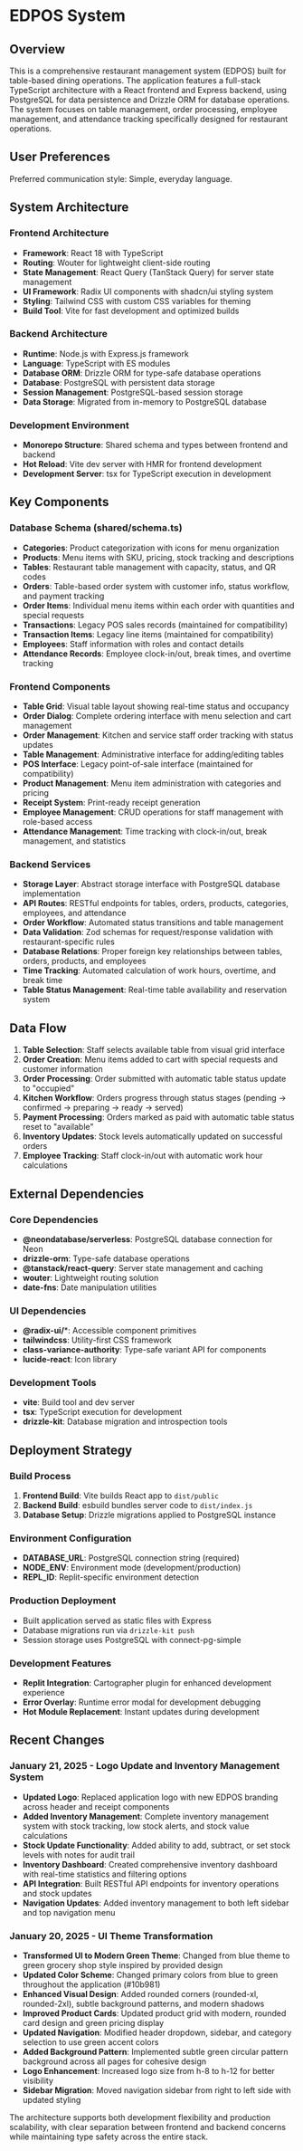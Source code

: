 # EDPOS System

## Overview

This is a comprehensive restaurant management system (EDPOS) built for table-based dining operations. The application features a full-stack TypeScript architecture with a React frontend and Express backend, using PostgreSQL for data persistence and Drizzle ORM for database operations. The system focuses on table management, order processing, employee management, and attendance tracking specifically designed for restaurant operations.

## User Preferences

Preferred communication style: Simple, everyday language.

## System Architecture

### Frontend Architecture
- **Framework**: React 18 with TypeScript
- **Routing**: Wouter for lightweight client-side routing
- **State Management**: React Query (TanStack Query) for server state management
- **UI Framework**: Radix UI components with shadcn/ui styling system
- **Styling**: Tailwind CSS with custom CSS variables for theming
- **Build Tool**: Vite for fast development and optimized builds

### Backend Architecture
- **Runtime**: Node.js with Express.js framework
- **Language**: TypeScript with ES modules
- **Database ORM**: Drizzle ORM for type-safe database operations
- **Database**: PostgreSQL with persistent data storage
- **Session Management**: PostgreSQL-based session storage
- **Data Storage**: Migrated from in-memory to PostgreSQL database

### Development Environment
- **Monorepo Structure**: Shared schema and types between frontend and backend
- **Hot Reload**: Vite dev server with HMR for frontend development
- **Development Server**: tsx for TypeScript execution in development

## Key Components

### Database Schema (shared/schema.ts)
- **Categories**: Product categorization with icons for menu organization
- **Products**: Menu items with SKU, pricing, stock tracking and descriptions
- **Tables**: Restaurant table management with capacity, status, and QR codes
- **Orders**: Table-based order system with customer info, status workflow, and payment tracking
- **Order Items**: Individual menu items within each order with quantities and special requests
- **Transactions**: Legacy POS sales records (maintained for compatibility)
- **Transaction Items**: Legacy line items (maintained for compatibility)
- **Employees**: Staff information with roles and contact details
- **Attendance Records**: Employee clock-in/out, break times, and overtime tracking

### Frontend Components
- **Table Grid**: Visual table layout showing real-time status and occupancy
- **Order Dialog**: Complete ordering interface with menu selection and cart management
- **Order Management**: Kitchen and service staff order tracking with status updates
- **Table Management**: Administrative interface for adding/editing tables
- **POS Interface**: Legacy point-of-sale interface (maintained for compatibility)
- **Product Management**: Menu item administration with categories and pricing
- **Receipt System**: Print-ready receipt generation
- **Employee Management**: CRUD operations for staff management with role-based access
- **Attendance Management**: Time tracking with clock-in/out, break management, and statistics

### Backend Services
- **Storage Layer**: Abstract storage interface with PostgreSQL database implementation
- **API Routes**: RESTful endpoints for tables, orders, products, categories, employees, and attendance
- **Order Workflow**: Automated status transitions and table management
- **Data Validation**: Zod schemas for request/response validation with restaurant-specific rules
- **Database Relations**: Proper foreign key relationships between tables, orders, products, and employees
- **Time Tracking**: Automated calculation of work hours, overtime, and break time
- **Table Status Management**: Real-time table availability and reservation system

## Data Flow

1. **Table Selection**: Staff selects available table from visual grid interface
2. **Order Creation**: Menu items added to cart with special requests and customer information
3. **Order Processing**: Order submitted with automatic table status update to "occupied"
4. **Kitchen Workflow**: Orders progress through status stages (pending → confirmed → preparing → ready → served)
5. **Payment Processing**: Orders marked as paid with automatic table status reset to "available"
6. **Inventory Updates**: Stock levels automatically updated on successful orders
7. **Employee Tracking**: Staff clock-in/out with automatic work hour calculations

## External Dependencies

### Core Dependencies
- **@neondatabase/serverless**: PostgreSQL database connection for Neon
- **drizzle-orm**: Type-safe database operations
- **@tanstack/react-query**: Server state management and caching
- **wouter**: Lightweight routing solution
- **date-fns**: Date manipulation utilities

### UI Dependencies
- **@radix-ui/***: Accessible component primitives
- **tailwindcss**: Utility-first CSS framework
- **class-variance-authority**: Type-safe variant API for components
- **lucide-react**: Icon library

### Development Tools
- **vite**: Build tool and dev server
- **tsx**: TypeScript execution for development
- **drizzle-kit**: Database migration and introspection tools

## Deployment Strategy

### Build Process
1. **Frontend Build**: Vite builds React app to `dist/public`
2. **Backend Build**: esbuild bundles server code to `dist/index.js`
3. **Database Setup**: Drizzle migrations applied to PostgreSQL instance

### Environment Configuration
- **DATABASE_URL**: PostgreSQL connection string (required)
- **NODE_ENV**: Environment mode (development/production)
- **REPL_ID**: Replit-specific environment detection

### Production Deployment
- Built application served as static files with Express
- Database migrations run via `drizzle-kit push`
- Session storage uses PostgreSQL with connect-pg-simple

### Development Features
- **Replit Integration**: Cartographer plugin for enhanced development experience
- **Error Overlay**: Runtime error modal for development debugging
- **Hot Module Replacement**: Instant updates during development

## Recent Changes

### January 21, 2025 - Logo Update and Inventory Management System
- **Updated Logo**: Replaced application logo with new EDPOS branding across header and receipt components
- **Added Inventory Management**: Complete inventory management system with stock tracking, low stock alerts, and stock value calculations
- **Stock Update Functionality**: Added ability to add, subtract, or set stock levels with notes for audit trail
- **Inventory Dashboard**: Created comprehensive inventory dashboard with real-time statistics and filtering options
- **API Integration**: Built RESTful API endpoints for inventory operations and stock updates
- **Navigation Updates**: Added inventory management to both left sidebar and top navigation menu

### January 20, 2025 - UI Theme Transformation
- **Transformed UI to Modern Green Theme**: Changed from blue theme to green grocery shop style inspired by provided design
- **Updated Color Scheme**: Changed primary colors from blue to green throughout the application (#10b981)
- **Enhanced Visual Design**: Added rounded corners (rounded-xl, rounded-2xl), subtle background patterns, and modern shadows
- **Improved Product Cards**: Updated product grid with modern, rounded card design and green pricing display
- **Updated Navigation**: Modified header dropdown, sidebar, and category selection to use green accent colors
- **Added Background Pattern**: Implemented subtle green circular pattern background across all pages for cohesive design
- **Logo Enhancement**: Increased logo size from h-8 to h-12 for better visibility
- **Sidebar Migration**: Moved navigation sidebar from right to left side with updated styling

The architecture supports both development flexibility and production scalability, with clear separation between frontend and backend concerns while maintaining type safety across the entire stack.